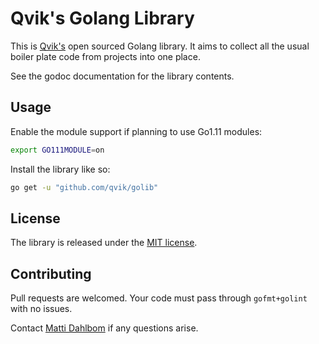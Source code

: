 # Qvik's Golang Library

This is [Qvik's](https://qvik.com) open sourced Golang library. It aims to collect all the usual boiler plate code from projects into one place.

See the godoc documentation for the library contents.

## Usage

Enable the module support if planning to use Go1.11 modules:

```sh
export GO111MODULE=on
```

Install the library like so:

```sh
go get -u "github.com/qvik/golib"
```

## License

The library is released under the [MIT license](LICENSE.md).

## Contributing

Pull requests are welcomed. Your code must pass through `gofmt+golint` with no issues.

Contact [Matti Dahlbom](mailto:matti@qvik.fi) if any questions arise.